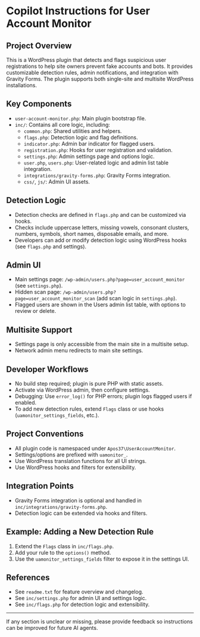 # Copilot Instructions for User Account Monitor

## Project Overview
This is a WordPress plugin that detects and flags suspicious user registrations to help site owners prevent fake accounts and bots. It provides customizable detection rules, admin notifications, and integration with Gravity Forms. The plugin supports both single-site and multisite WordPress installations.

## Key Components
- `user-account-monitor.php`: Main plugin bootstrap file.
- `inc/`: Contains all core logic, including:
  - `common.php`: Shared utilities and helpers.
  - `flags.php`: Detection logic and flag definitions.
  - `indicator.php`: Admin bar indicator for flagged users.
  - `registration.php`: Hooks for user registration and validation.
  - `settings.php`: Admin settings page and options logic.
  - `user.php`, `users.php`: User-related logic and admin list table integration.
  - `integrations/gravity-forms.php`: Gravity Forms integration.
  - `css/`, `js/`: Admin UI assets.

## Detection Logic
- Detection checks are defined in `flags.php` and can be customized via hooks.
- Checks include uppercase letters, missing vowels, consonant clusters, numbers, symbols, short names, disposable emails, and more.
- Developers can add or modify detection logic using WordPress hooks (see `flags.php` and settings).

## Admin UI
- Main settings page: `/wp-admin/users.php?page=user_account_monitor` (see `settings.php`).
- Hidden scan page: `/wp-admin/users.php?page=user_account_monitor_scan` (add scan logic in `settings.php`).
- Flagged users are shown in the Users admin list table, with options to review or delete.

## Multisite Support
- Settings page is only accessible from the main site in a multisite setup.
- Network admin menu redirects to main site settings.

## Developer Workflows
- No build step required; plugin is pure PHP with static assets.
- Activate via WordPress admin, then configure settings.
- Debugging: Use `error_log()` for PHP errors; plugin logs flagged users if enabled.
- To add new detection rules, extend `Flags` class or use hooks (`uamonitor_settings_fields`, etc.).

## Project Conventions
- All plugin code is namespaced under `Apos37\UserAccountMonitor`.
- Settings/options are prefixed with `uamonitor_`.
- Use WordPress translation functions for all UI strings.
- Use WordPress hooks and filters for extensibility.

## Integration Points
- Gravity Forms integration is optional and handled in `inc/integrations/gravity-forms.php`.
- Detection logic can be extended via hooks and filters.

## Example: Adding a New Detection Rule
1. Extend the `Flags` class in `inc/flags.php`.
2. Add your rule to the `options()` method.
3. Use the `uamonitor_settings_fields` filter to expose it in the settings UI.

## References
- See `readme.txt` for feature overview and changelog.
- See `inc/settings.php` for admin UI and settings logic.
- See `inc/flags.php` for detection logic and extensibility.

---
If any section is unclear or missing, please provide feedback so instructions can be improved for future AI agents.

